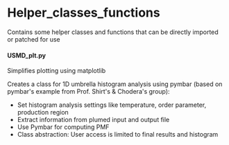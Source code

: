 # Helper_classes_functions
Contains some helper classes and functions that can be directly imported or patched for use

#### USMD_plt.py
Simplifies plotting using matplotlib

Creates a class for 1D umbrella histogram analysis using pymbar (based on pymbar's example from Prof. Shirt's & Chodera's group):
- Set histogram analysis settings like temperature, order parameter, production region
- Extract information from plumed input and output file
- Use Pymbar for computing PMF
- Class abstraction: User access is limited to final results and histogram
